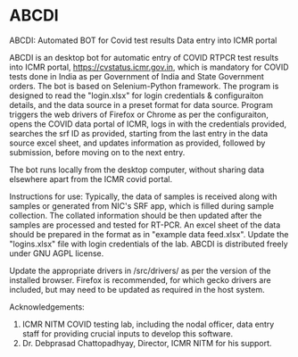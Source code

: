 # ABCDI
ABCDI: Automated BOT for Covid test results Data entry into ICMR portal

ABCDI is an desktop bot for automatic entry of COVID RTPCR test results into ICMR portal, https://cvstatus.icmr.gov.in, which is mandatory for COVID tests done in India as per Government of India and State Government orders. The bot is based on Selenium-Python framework. The program is designed to read the "login.xlsx" for login credentials & configuraiton details, and the data source in a preset format for data source. Program triggers the web drivers of Firefox or Chrome as per the configuraiton, opens the COVID data portal of ICMR, logs in with the credentials provided, searches the srf ID as provided, starting from the last entry in the data source excel sheet, and updates information as provided, followed by submission, before moving on to the next entry. 

The bot runs locally from the desktop computer, without sharing data elsewhere apart from the ICMR covid portal. 

Instructions for use:
Typically, the data of samples is received along with samples or generated from NIC's SRF app, which is filled during sample collection.
The collated information should be then updated after the samples are processed and tested for RT-PCR.
An excel sheet of the data should be prepared in the format as in "example data feed.xlsx".
Update the "logins.xlsx" file with login credentials of the lab. 
ABCDI is distributed freely under GNU AGPL license.

Update the appropriate drivers in /src/drivers/ as per the version of the installed browser. Firefox is recommended, for which gecko drivers are included, but may need to be updated as required in the host system.

Acknowledgements:
1. ICMR NITM COVID testing lab, including the nodal officer, data entry staff for providing crucial inputs to develop this software.
2. Dr. Debprasad Chattopadhyay, Director, ICMR NITM for his support.

